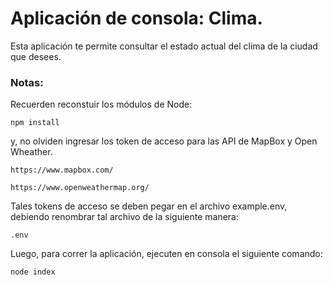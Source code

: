 # Aplicación de consola: Clima.

Esta aplicación te permite consultar el estado actual del clima de la ciudad que desees.

### Notas:

Recuerden reconstuir los módulos de Node:

```
npm install
```

y, no olviden ingresar los token de acceso para las API de MapBox y Open Wheather.

```
https://www.mapbox.com/

https://www.openweathermap.org/
```

Tales tokens de acceso se deben pegar en el archivo example.env, debiendo renombrar tal archivo de la siguiente manera:

```
.env
```

Luego, para correr la aplicación, ejecuten en consola el siguiente comando:

```
node index
```
